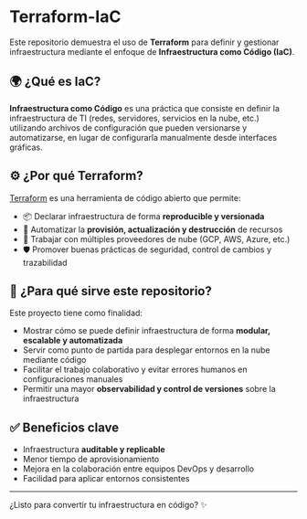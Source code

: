 # Terraform-IaC

Este repositorio demuestra el uso de **Terraform** para definir y gestionar infraestructura mediante el enfoque de **Infraestructura como Código (IaC)**.

## 🌍 ¿Qué es IaC?

**Infraestructura como Código** es una práctica que consiste en definir la infraestructura de TI (redes, servidores, servicios en la nube, etc.) utilizando archivos de configuración que pueden versionarse y automatizarse, en lugar de configurarla manualmente desde interfaces gráficas.

## ⚙️ ¿Por qué Terraform?

[Terraform](https://www.terraform.io/) es una herramienta de código abierto que permite:

- 📦 Declarar infraestructura de forma **reproducible y versionada**
- 🔄 Automatizar la **provisión, actualización y destrucción** de recursos
- 🧱 Trabajar con múltiples proveedores de nube (GCP, AWS, Azure, etc.)
- 🛡️ Promover buenas prácticas de seguridad, control de cambios y trazabilidad

## 🎯 ¿Para qué sirve este repositorio?

Este proyecto tiene como finalidad:

- Mostrar cómo se puede definir infraestructura de forma **modular, escalable y automatizada**
- Servir como punto de partida para desplegar entornos en la nube mediante código
- Facilitar el trabajo colaborativo y evitar errores humanos en configuraciones manuales
- Permitir una mayor **observabilidad y control de versiones** sobre la infraestructura

## ✅ Beneficios clave

- Infraestructura **auditable y replicable**
- Menor tiempo de aprovisionamiento
- Mejora en la colaboración entre equipos DevOps y desarrollo
- Facilidad para aplicar entornos consistentes

---

¿Listo para convertir tu infraestructura en código? ✨
